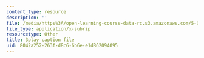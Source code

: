 ```yaml
---
content_type: resource
description: ''
file: /media/https%3A/open-learning-course-data-rc.s3.amazonaws.com/5-07sc-biological-chemistry-i-fall-2013/8042a252263fd8c66b6ee1d862094095_VykaDbJIb8A.srt
file_type: application/x-subrip
resourcetype: Other
title: 3play caption file
uid: 8042a252-263f-d8c6-6b6e-e1d862094095
---
```

